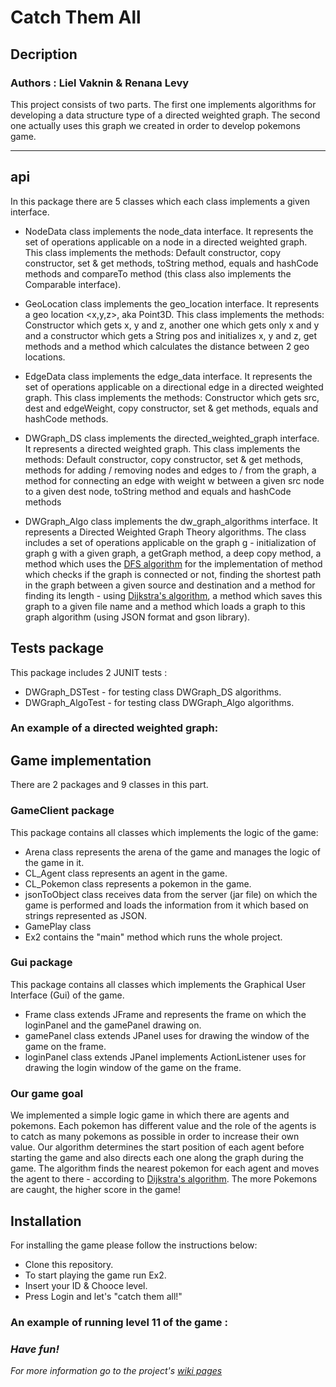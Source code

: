 # Catch Them All 

## Decription
### Authors : Liel Vaknin & Renana Levy

This project consists of two parts.
The first one implements algorithms for developing a data structure type of a directed weighted graph.
The second one actually uses this graph we created in order to develop pokemons game.

---
## api

 In this package there are 5 classes which each class implements a given interface.

* NodeData class implements the node_data interface.
It represents the set of operations applicable on a node in a directed weighted graph.
This class implements the methods:
Default constructor, copy constructor, set & get methods, toString method,
equals and hashCode methods and compareTo method (this class also implements the Comparable interface).

* GeoLocation class implements the geo_location interface.
It represents a geo location <x,y,z>, aka Point3D.
This class implements the methods: 
Constructor which gets x, y and z, another one which gets only x and y and a constructor which gets a String pos and initializes x, y and z, 
get methods and a method which calculates the distance between 2 geo locations. 

* EdgeData class implements the edge_data interface.
It represents the set of operations applicable on a directional edge in a directed weighted graph.
This class implements the methods:
Constructor which gets src, dest and edgeWeight, copy constructor, set & get methods, equals and hashCode methods.

* DWGraph_DS class implements the directed_weighted_graph interface.
It represents a directed weighted graph.
This class implements the methods:
Default constructor, copy constructor, set & get methods, methods for adding / removing nodes and edges to / from the graph,
a method for connecting an edge with weight w between a given src node to a given dest node, toString method and equals and hashCode methods

* DWGraph_Algo class implements the dw_graph_algorithms interface.
It represents a Directed Weighted Graph Theory algorithms.
The class includes a set of operations applicable on the graph g - 
initialization of graph g with a given graph, a getGraph method, a deep copy method, 
a method which uses the [DFS algorithm](https://en.wikipedia.org/wiki/Depth-first_search) for the implementation of method which checks
if the graph is connected or not, finding the shortest path in the graph between a given source and destination and a method for finding its length - using  [Dijkstra's algorithm](https://en.wikipedia.org/wiki/Dijkstra%27s_algorithm),
a method which saves this graph to a given file name and a method which loads a graph to this graph algorithm (using JSON format and gson library).


## Tests package
This package includes 2 JUNIT tests :
 -  DWGraph_DSTest - for testing class DWGraph_DS algorithms.
 -  DWGraph_AlgoTest - for testing class DWGraph_Algo algorithms. 
 
### An example of a directed weighted graph: 

## Game implementation 

 There are 2 packages and 9 classes in this part.
 
 ### GameClient package
 
 This package contains all classes which implements the logic of the game:
* Arena class represents the arena of the game and manages the logic of the game in it.
* CL_Agent class represents an agent in the game.
* CL_Pokemon class represents a pokemon in the game.
* jsonToObject class receives data from the server (jar file) on which the game is performed and loads the information from it which based on strings represented as JSON.
* GamePlay class 
* Ex2 contains the "main" method which runs the whole project.

 ### Gui package
 
 This package contains all classes which implements the Graphical User Interface (Gui) of the game.
 * Frame class extends JFrame and represents the frame on which the loginPanel and the gamePanel drawing on.
 * gamePanel class extends JPanel uses for drawing the window of the game on the frame.
 * loginPanel class extends JPanel implements ActionListener uses for drawing the login window of the game on the frame.
 
### Our game goal

We implemented a simple logic game in which there are agents and pokemons.
Each pokemon has different value and the role of the agents is to catch as many pokemons as 
possible in order to increase their own value.
Our algorithm determines the start position of each agent before starting the game and also directs each one along the graph during the game.
The algorithm finds the nearest pokemon for each agent and moves the agent to there - according to [Dijkstra's algorithm](https://en.wikipedia.org/wiki/Dijkstra%27s_algorithm).
The more Pokemons are caught, the higher score in the game!

## Installation
For installing the game please follow the instructions below:
* Clone this repository.
* To start playing the game run Ex2.
* Insert your ID & Chooce level.
* Press Login and let's "catch them all!"

### An example of running level 11 of the game :



### *Have fun!*

*For more information go to the project's [wiki pages](https://github.com/LielVaknin/ex2/wiki)*


 


